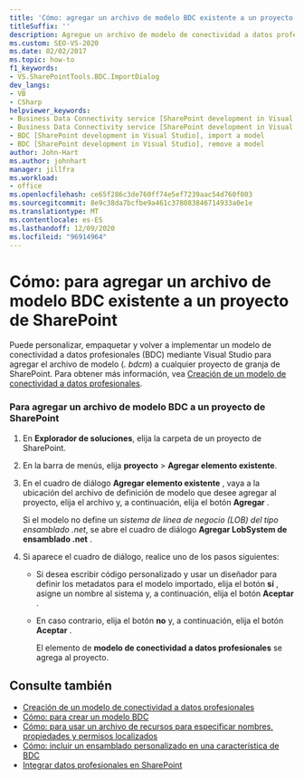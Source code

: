 ```yaml
---
title: 'Cómo: agregar un archivo de modelo BDC existente a un proyecto de SharePoint | Microsoft Docs'
titleSuffix: ''
description: Agregue un archivo de modelo de conectividad a datos profesionales (BDC) existente a un proyecto de SharePoint en Visual Studio, para que pueda personalizar, empaquetar y volver a implementar un modelo BDC.
ms.custom: SEO-VS-2020
ms.date: 02/02/2017
ms.topic: how-to
f1_keywords:
- VS.SharePointTools.BDC.ImportDialog
dev_langs:
- VB
- CSharp
helpviewer_keywords:
- Business Data Connectivity service [SharePoint development in Visual Studio], import a model
- Business Data Connectivity service [SharePoint development in Visual Studio], reuse a model
- BDC [SharePoint development in Visual Studio], import a model
- BDC [SharePoint development in Visual Studio], remove a model
author: John-Hart
ms.author: johnhart
manager: jillfra
ms.workload:
- office
ms.openlocfilehash: ce65f286c3de760ff74e5ef7239aac54d760f003
ms.sourcegitcommit: 8e9c38da7bcfbe9a461c378083846714933a0e1e
ms.translationtype: MT
ms.contentlocale: es-ES
ms.lasthandoff: 12/09/2020
ms.locfileid: "96914964"
---
```

# <a name="how-to-add-an-existing-bdc-model-file-to-a-sharepoint-project"></a>Cómo: para agregar un archivo de modelo BDC existente a un proyecto de SharePoint
  Puede personalizar, empaquetar y volver a implementar un modelo de conectividad a datos profesionales (BDC) mediante Visual Studio para agregar el archivo de modelo (*. bdcm*) a cualquier proyecto de granja de SharePoint. Para obtener más información, vea [Creación de un modelo de conectividad a datos profesionales](../sharepoint/creating-a-business-data-connectivity-model.md).

### <a name="to-add-a-bdc-model-file-to-a-sharepoint-project"></a>Para agregar un archivo de modelo BDC a un proyecto de SharePoint

1. En **Explorador de soluciones**, elija la carpeta de un proyecto de SharePoint.

2. En la barra de menús, elija **proyecto**  >  **Agregar elemento existente**.

3. En el cuadro de diálogo **Agregar elemento existente** , vaya a la ubicación del archivo de definición de modelo que desee agregar al proyecto, elija el archivo y, a continuación, elija el botón **Agregar** .

    Si el modelo no define un *sistema de línea de negocio (LOB) del tipo ensamblado .net*, se abre el cuadro de diálogo **Agregar LobSystem de ensamblado .net** .

4. Si aparece el cuadro de diálogo, realice uno de los pasos siguientes:

   - Si desea escribir código personalizado y usar un diseñador para definir los metadatos para el modelo importado, elija el botón **sí** , asigne un nombre al sistema y, a continuación, elija el botón **Aceptar** .

   - En caso contrario, elija el botón **no** y, a continuación, elija el botón **Aceptar** .

     El elemento de **modelo de conectividad a datos profesionales** se agrega al proyecto.

## <a name="see-also"></a>Consulte también
- [Creación de un modelo de conectividad a datos profesionales](../sharepoint/creating-a-business-data-connectivity-model.md)
- [Cómo: para crear un modelo BDC](../sharepoint/how-to-create-a-bdc-model.md)
- [Cómo: para usar un archivo de recursos para especificar nombres, propiedades y permisos localizados](../sharepoint/how-to-use-a-resource-file-to-specify-localized-names-properties-and-permissions.md)
- [Cómo: incluir un ensamblado personalizado en una característica de BDC](../sharepoint/how-to-include-a-custom-assembly-in-a-bdc-feature.md)
- [Integrar datos profesionales en SharePoint](../sharepoint/integrating-business-data-into-sharepoint.md)
